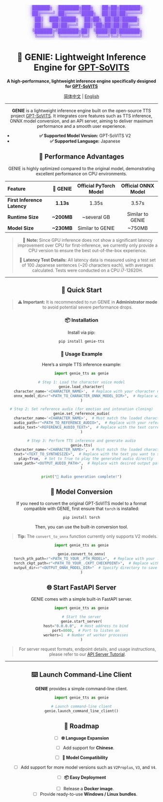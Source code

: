 <div align="center">
<pre style="font-family: 'Courier New', monospace; font-size: 16px; color: #8B5CF6; margin: 0; padding: 0; text-shadow: 0 0 10px #8B5CF6, 0 0 20px rgba(139, 92, 246, 0.5); line-height: 1.2; transform: skew(-1deg, 0deg); display: block;">
    ██████╗  ███████╗███╗   ██╗██╗███████╗
    ██╔════╝ ██╔════╝████╗  ██║██║██╔════╝
    ██║  ███╗█████╗  ██╔██╗ ██║██║█████╗
    ██║   ██║██╔══╝  ██║╚██╗██║██║██╔══╝
    ╚██████╔╝███████╗██║ ╚████║██║███████╗
     ╚═════╝ ╚══════╝╚═╝  ╚═══╝╚═╝╚══════╝
</pre>
</div>

<div align="center">

<div align="center">

# 🔮 GENIE: Lightweight Inference Engine for [GPT-SoVITS](https://github.com/RVC-Boss/GPT-SoVITS)

**A high-performance, lightweight inference engine specifically designed
for [GPT-SoVITS](https://github.com/RVC-Boss/GPT-SoVITS)**

[简体中文](./README.md) | [English](./README_en.md)

</div>

---

**GENIE** is a lightweight inference engine built on the open-source TTS
project [GPT-SoVITS](https://github.com/RVC-Boss/GPT-SoVITS). It integrates core features such as TTS inference, ONNX
model conversion, and an API server, aiming to deliver maximum performance and a smooth user experience.

* **✅ Supported Model Version:** GPT-SoVITS V2
* **✅ Supported Language:** Japanese

## 🚀 Performance Advantages

GENIE is highly optimized compared to the original model, demonstrating excellent performance on CPU environments.

| Feature                     |  🔮 GENIE   | Official PyTorch Model | Official ONNX Model |
|:----------------------------|:-----------:|:----------------------:|:-------------------:|
| **First Inference Latency** |  **1.13s**  |         1.35s          |        3.57s        |
| **Runtime Size**            | **\~200MB** |      \~several GB      |  Similar to GENIE   |
| **Model Size**              | **\~230MB** |    Similar to GENIE    |       \~750MB       |

> 📝 **Note:** Since GPU inference does not show a significant latency improvement over CPU for first-inference, we
> currently only provide a CPU version to ensure the best out-of-the-box experience.
>
> 📝 **Latency Test Details:** All latency data is measured using a test set of 100 Japanese sentences (\~20 characters
> each), with averages calculated. Tests were conducted on a CPU i7-12620H.

---

## 🏁 Quick Start

> **⚠️ Important:** It is recommended to run GENIE in **Administrator mode** to avoid potential severe performance
> drops.

### 📦 Installation

Install via pip:

```bash
pip install genie-tts
```

### 🎤 Usage Example

Here’s a simple TTS inference example:

```python
import genie_tts as genie

# Step 1: Load the character voice model
genie.load_character(
    character_name='<CHARACTER_NAME>',  # Replace with your character name
    onnx_model_dir=r"<PATH_TO_CHARACTER_ONNX_MODEL_DIR>",  # Replace with folder path containing ONNX models
)

# Step 2: Set reference audio (for emotion and intonation cloning)
genie.set_reference_audio(
    character_name='<CHARACTER_NAME>',  # Must match the loaded character name
    audio_path=r"<PATH_TO_REFERENCE_AUDIO>",  # Replace with your reference audio file path
    audio_text="<REFERENCE_AUDIO_TEXT>",  # Replace with the text corresponding to the reference audio
)

# Step 3: Perform TTS inference and generate audio
genie.tts(
    character_name='<CHARACTER_NAME>',  # Must match the loaded character name
    text="<TEXT_TO_SYNTHESIZE>",  # Replace with the text you want to synthesize
    play=True,  # Set to True to play the generated audio directly
    save_path="<OUTPUT_AUDIO_PATH>",  # Replace with desired output path
)

print("🎉 Audio generation complete!")
```

## 🔧 Model Conversion

If you need to convert the original GPT-SoVITS model to a format compatible with GENIE, first ensure that `torch` is
installed:

```bash
pip install torch
```

Then, you can use the built-in conversion tool.

> **Tip:** The `convert_to_onnx` function currently only supports V2 models.

```python
import genie_tts as genie

genie.convert_to_onnx(
    torch_pth_path=r"<PATH_TO_YOUR_.PTH_MODEL>",  # Replace with your .pth model path
    torch_ckpt_path=r"<PATH_TO_YOUR_.CKPT_CHECKPOINT>",  # Replace with your .ckpt checkpoint path
    output_dir=r"<OUTPUT_ONNX_MODEL_DIR>"  # Specify directory to save ONNX model
)
```

## 🌐 Start FastAPI Server

GENIE comes with a simple built-in FastAPI server.

```python
import genie_tts as genie

# Start the server
genie.start_server(
    host="0.0.0.0",  # Host address to bind
    port=8000,  # Port to listen on
    workers=1  # Number of worker processes
)
```

> For server request formats, endpoint details, and usage instructions, please refer to
> our [API Server Tutorial](./Tutorial/English/API%20Server%20Tutorial.py).


---

## ⌨️ Launch Command-Line Client

**GENIE** provides a simple command-line client.

```python
import genie_tts as genie

# Launch command-line client
genie.launch_command_line_client()
```

## 📝 Roadmap

* [ ] **🌐 Language Expansion**

    * [ ] Add support for **Chinese**.

* [ ] **🚀 Model Compatibility**

    * [ ] Add support for more model versions such as `V2Proplus`, `V3`, and `V4`.

* [ ] **📦 Easy Deployment**

    * [ ] Release a **Docker image**.
    * [ ] Provide ready-to-use **Windows / Linux bundles**.
